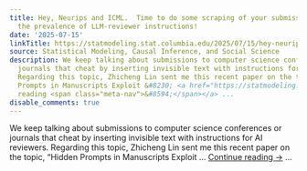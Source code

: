 ```yaml
---
title: Hey, Neurips and ICML.  Time to do some scraping of your submissions to find
  the prevalence of LLM-reviewer instructions!
date: '2025-07-15'
linkTitle: https://statmodeling.stat.columbia.edu/2025/07/15/hey-neurips-and-icml-time-to-do-some-scraping-of-your-submissions-to-find-the-prevalence-of-llm-reviewer-instructions/
source: Statistical Modeling, Causal Inference, and Social Science
description: We keep talking about submissions to computer science conferences or
  journals that cheat by inserting invisible text with instructions for AI reviewers.
  Regarding this topic, Zhicheng Lin sent me this recent paper on the topic, &#8220;Hidden
  Prompts in Manuscripts Exploit &#8230; <a href="https://statmodeling.stat.columbia.edu/2025/07/15/hey-neurips-and-icml-time-to-do-some-scraping-of-your-submissions-to-find-the-prevalence-of-llm-reviewer-instructions/">Continue
  reading <span class="meta-nav">&#8594;</span></a> ...
disable_comments: true
---
```

We keep talking about submissions to computer science conferences or journals that cheat by inserting invisible text with instructions for AI reviewers. Regarding this topic, Zhicheng Lin sent me this recent paper on the topic, &#8220;Hidden Prompts in Manuscripts Exploit &#8230; <a href="https://statmodeling.stat.columbia.edu/2025/07/15/hey-neurips-and-icml-time-to-do-some-scraping-of-your-submissions-to-find-the-prevalence-of-llm-reviewer-instructions/">Continue reading <span class="meta-nav">&#8594;</span></a> ...